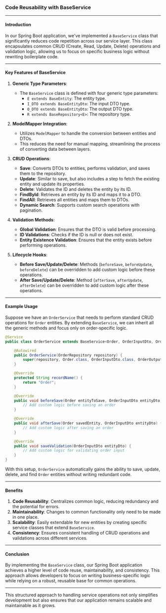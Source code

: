 ### Code Reusability with BaseService

---

#### Introduction
In our Spring Boot application, we've implemented a `BaseService` class that significantly reduces code repetition across our service layer. This class encapsulates common CRUD (Create, Read, Update, Delete) operations and validation logic, allowing us to focus on specific business logic without rewriting boilerplate code.

---

#### Key Features of BaseService

1. **Generic Type Parameters**:
    - The `BaseService` class is defined with four generic type parameters:
        - `E extends BaseEntity`: The entity type.
        - `I_DTO extends BaseEntityDto`: The input DTO type.
        - `O_DTO extends BaseEntityDto`: The output DTO type.
        - `R extends BaseRepository<E>`: The repository type.

2. **ModelMapper Integration**:
    - Utilizes `ModelMapper` to handle the conversion between entities and DTOs.
    - This reduces the need for manual mapping, streamlining the process of converting data between layers.

3. **CRUD Operations**:
    - **Save**: Converts DTOs to entities, performs validation, and saves them to the repository.
    - **Update**: Similar to save, but also includes a step to fetch the existing entity and update its properties.
    - **Delete**: Validates the ID and deletes the entity by its ID.
    - **FindById**: Retrieves an entity by its ID and maps it to a DTO.
    - **FindAll**: Retrieves all entities and maps them to DTOs.
    - **Dynamic Search**: Supports custom search operations with pagination.

4. **Validation Methods**:
    - **Global Validation**: Ensures that the DTO is valid before processing.
    - **ID Validations**: Checks if the ID is null or does not exist.
    - **Entity Existence Validation**: Ensures that the entity exists before performing operations.

5. **Lifecycle Hooks**:
    - **Before Save/Update/Delete**: Methods (`beforeSave`, `beforeUpdate`, `beforeDelete`) can be overridden to add custom logic before these operations.
    - **After Save/Update/Delete**: Method (`afterSave`, `afterUpdate`, `afterDelete`) can be overridden to add custom logic after these operations.

---

#### Example Usage
Suppose we have an `OrderService` that needs to perform standard CRUD operations for `Order` entities. By extending `BaseService`, we can inherit all the generic methods and focus only on order-specific logic.

```java
@Service
public class OrderService extends BaseService<Order, OrderInputDto, OrderOutputDto, OrderRepository> {

    @Autowired
    public OrderService(OrderRepository repository) {
        super(repository, Order.class, OrderInputDto.class, OrderOutputDto.class);
    }

    @Override
    protected String recordName() {
        return "Order";
    }

    @Override
    public void beforeSave(Order entityToSave, OrderInputDto entityDto) {
        // Add custom logic before saving an order
    }

    @Override
    public void afterSave(Order savedEntity, OrderInputDto entityDto) {
        // Add custom logic after saving an order
    }

    @Override
    public void saveValidation(OrderInputDto entityDto) {
        // Add custom logic for validating order input
    }
}
```

With this setup, `OrderService` automatically gains the ability to save, update, delete, and find `Order` entities without writing redundant code.

---

#### Benefits

1. **Code Reusability**: Centralizes common logic, reducing redundancy and the potential for errors.
2. **Maintainability**: Changes to common functionality only need to be made in one place.
3. **Scalability**: Easily extendable for new entities by creating specific service classes that extend `BaseService`.
4. **Consistency**: Ensures consistent handling of CRUD operations and validations across different services.

---

#### Conclusion
By implementing the `BaseService` class, our Spring Boot application achieves a higher level of code reuse, maintainability, and consistency. This approach allows developers to focus on writing business-specific logic while relying on a robust, reusable base for common operations.

---

This structured approach to handling service operations not only simplifies development but also ensures that our application remains scalable and maintainable as it grows.